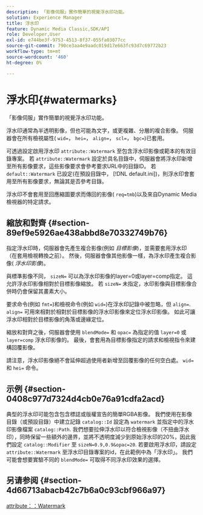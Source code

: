 ```yaml
---
description: 「影像伺服」實作簡單的視覺浮水印功能。
solution: Experience Manager
title: 浮水印
feature: Dynamic Media Classic,SDK/API
role: Developer,User
exl-id: e744be3f-9753-4513-8f37-055fa03077cc
source-git-commit: 790ce3aa4e9aadc019d17e663fc93d7c69772b23
workflow-type: tm+mt
source-wordcount: '460'
ht-degree: 0%

---
```


# 浮水印{#watermarks}

「影像伺服」實作簡單的視覺浮水印功能。

浮水印通常為半透明影像，但也可能為文字，或更複雜、分層的複合影像。 伺服器會在所有檢視屬性( `wid=`， `hei=`， `align=`， `scl=`， `bgc=`)已套用。

可透過設定啟用浮水印 `attribute::Watermark` 至包含浮水印影像或範本的有效目錄專案。 若 `attribute::Watermark` 設定於具名目錄中，伺服器會將浮水印新增至所有影像要求，這些影像要求會參考要求URL中的目錄ID。 若 `default::Watermark` 已設定(在預設目錄中， [!DNL default.ini])，則浮水印會套用至所有影像要求，無論其是否參考目錄。

浮水印不會套用至回應縮圖要求而傳回的影像( `req=tmb`)以及來自Dynamic Media檢視器的特定請求。

## 縮放和對齊 {#section-89ef9e5926ae438abbd8e70332749b76}

指定浮水印時，伺服器會先產生複合影像(例如 *目標影像*)，並需要套用浮水印（在套用檢視轉換之前）。 然後，伺服器會像其他影像一樣，為浮水印產生複合影像( *浮水印影像*)。

與標準影像不同， `sizeN=` 可以為浮水印影像的layer=0或layer=comp指定。 這允許浮水印影像相對於目標影像縮放。 若 `sizeN=` 未指定，水印影像與目標影像合併時仍會保留其畫素大小。

要求命令(例如 `fmt=`)和檢視命令(例如 `wid=`)在浮水印記錄中被忽略，但 `align=`. `align=` 可用來相對於相對於目標影像的浮水印影像來定位浮水印影像。 如此可讓浮水印相對於目標影像的角落或邊緣定位。

縮放和對齊之後，伺服器會使用 `blendMode=` 和 `opac=` 為指定的值 `layer=0` 或 `layer=comp` 浮水印影像的。 最後，會套用為目標影像指定的請求和檢視指令來建構回覆影像。

請注意，浮水印影像絕不會延伸超過使用者新增至回覆影像的任何空白處。 `wid=` 和 `hei=` 命令。

## 示例 {#section-0408c977d7324d4cb0e76a91cdfa2acd}

典型的浮水印可能包含包含標誌或版權宣告的簡單RGBA影像。 我們使用在影像目錄（或預設目錄）中建立記錄 `catalog::Id` 設定為 `watermark` 並指定中的浮水印影像檔案 `catalog::Path`. 我們想要拉伸浮水印以符合檢視影像（不扭曲浮水印），同時保留一些額外的邊界，並將不透明度減少到原始浮水印的20%，因此我們設定 `catalog::Modifier` 至 `sizeN=0.9,0.9&opac=20`. 若要啟用浮水印，請設定 `attribute::Watermark` 至浮水印目錄專案的id，在此範例中為「浮水印」。 我們可能會想要實驗不同的 `blendMode=` 可取得不同浮水印效果的選擇。

## 另请参阅 {#section-4d66713abacb42c7b6a0c93cbf966a97}

[attribute：：Watermark](../../../../../is-api/image-catalog/image-serving-api-ref/c-image-catalog-reference/c-attributes-reference/r-watermark.md#reference-942b50acb2dd43a5ae498dc41ea9ac9b)
